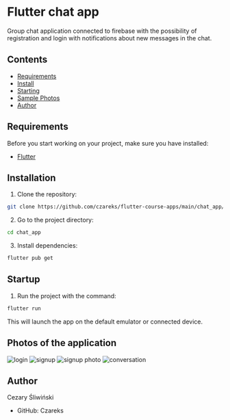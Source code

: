 # Flutter chat app

Group chat application connected to firebase with the possibility of registration and login with notifications about new messages in the chat.

## Contents

- [Requirements](#requirements)
- [Install](#install)
- [Starting](#booting)
- [Sample Photos](#sample-photos)
- [Author](#author)

## Requirements

Before you start working on your project, make sure you have installed:

- [Flutter](https://flutter.dev/docs/get-started/install)

## Installation

1. Clone the repository:

```bash
git clone https://github.com/czareks/flutter-course-apps/main/chat_app/
```
2. Go to the project directory:
```bash
cd chat_app
```
3. Install dependencies:
```bash
flutter pub get
```
## Startup
1. Run the project with the command:
```bash
flutter run
```
This will launch the app on the default emulator or connected device.

## Photos of the application
![login](1.png)
![signup](2.png)
![signup photo](3.png)
![conversation](4.png)


## Author
Cezary Śliwiński
- GitHub: Czareks
